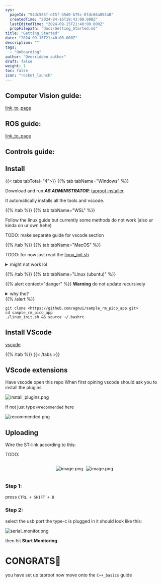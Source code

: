 ```yaml
---
sys:
  pageId: "54dc585f-d15f-45d0-b75c-8fdc66a854a8"
  createdTime: "2024-04-16T19:43:00.000Z"
  lastEditedTime: "2024-09-15T21:40:00.000Z"
  propFilepath: "docs/Getting_Started.md"
title: "Getting_Started"
date: "2024-09-15T21:40:00.000Z"
description: ""
tags:
  - "Onboarding"
author: "Overridden author"
draft: false
weight: 1
toc: false
icon: "rocket_launch"
---
```


## Computer Vision guide:

[link_to_page](86d45bc0-388b-4d26-8848-44f255f73d0e)

## ROS guide:

[link_to_page](3c76c1de-ec8f-46d6-8b0a-294005edc2d5)

## Controls guide:

## Install

{{< tabs tabTotal="4">}}
{{% tab tabName="Windows" %}}

Download and run _**AS ADMINISTRATOR**_: [taproot installer](https://github.com/Thornbots/TeachingFreshies/releases/tag/1.0)

It automatically installs all the tools and vscode.

{{% /tab %}}
{{% tab tabName="WSL" %}}

Follow the linux guide but currently some methods do not work (also ur kinda on ur own hehe)

TODO: make separate guide for vscode section

{{% /tab %}}
{{% tab tabName="MacOS" %}}

TODO: for now just read the [linux_init.sh](https://github.com/agmui/sample_rm_pico_app/blob/main/linux_init.sh)

<details>
<summary>might not work lol</summary>

`brew install libusb pkg-config`

Next install: [vscode](https://code.visualstudio.com/Download)

</details>

{{% /tab %}}
{{% tab tabName="Linux (ubuntu)" %}}

{{% alert context="danger" %}}
**Warning** do not update recursively
<details>
<summary>why tho?</summary>
There are some submodules that may go on for a while (like tinyusb) and I highly
recommend you don't need to get them.
If you want to see what submodules I update just look in `linux_init.sh`
</details>
{{% /alert %}}

```shell
git clone <https://github.com/agmui/sample_rm_pico_app.git>
cd sample_rm_pico_app
./linux_init.sh && source ~/.bashrc
```

## Install VScode

[vscode](https://code.visualstudio.com/Download)

{{% /tab %}}
{{< /tabs >}}

## VScode extensions

Have vscode open this repo
When first opining vscode should ask you to install the plugins

![install_plugins.png](https://prod-files-secure.s3.us-west-2.amazonaws.com/d518164a-d88e-44d1-a4ee-3adb3bd8bce0/89bd30f0-1825-4e77-867b-0a41ce370880/install_plugins.png?X-Amz-Algorithm=AWS4-HMAC-SHA256&X-Amz-Content-Sha256=UNSIGNED-PAYLOAD&X-Amz-Credential=ASIAZI2LB466WERQ7JAH%2F20250307%2Fus-west-2%2Fs3%2Faws4_request&X-Amz-Date=20250307T160929Z&X-Amz-Expires=3600&X-Amz-Security-Token=IQoJb3JpZ2luX2VjEAAaCXVzLXdlc3QtMiJHMEUCIQC6sMIXpHEQ2YRW1nzXcx5B2pb%2BmWhB2ujN0%2FZHh0vsjgIgJvDsBXNHAe5rUwmeEuv2376g17BqNPG6%2F%2BY6c6ZF5W4q%2FwMISRAAGgw2Mzc0MjMxODM4MDUiDL%2BYkGOfceSt75ih3ircA2sz9gw5VYzwMY6soNAV%2F8bm%2B3DFQ2eFKYP9AMUxMT7geBIvaZ1dLPkfhrIo7MDAcJrP1TOEZn6hHfVZgtWHqWaDCyfwUUffRGK4JcRT%2Bh40yryzocbPv2Ooq8uqgN6mqbDXQaPZKM8jmSSqo2bX1adECt8LJPeGLgIGjhEMAgVuAuTQ9%2FKpQ7nF81w5%2B%2BhDtw0o6f%2FrzNGnU0NSBUv4X60j2zMOAfcjJUIuaJMTgbK6ImS4ye3uGqLbgccHcKdzhuHe7E5dbeKpiK2oKIwpWzK463KPz4mY0AQjhJOCRSqFcHuVS%2BmxXaqgWESzVeYic4kR1wKl3WomKtSIsP4C05CIkpBFAdi7y2qK%2FDzN7lLQ7iC9hH8Imeyuys9vsUq6F%2Ffwj0GFtb8eiblFlzNQDun6MTZQgnsmjDTvmbfuXbUOJS3Nm0nDKJL57ZW5N8ugNuaQpZUYKapKvZHZA%2Fc0LvbuAS72JTyUXxoK8TlR%2FJRMyAFxnLbjekM0cixrZNSiMEG4os1JFmcLCv9rbrvvSiDt0oUtquKoz9eFK%2FtpkTyAwrLL2ZEfMDM7nt19hJnzuJMeCtn7w7pyMcbQlqDmGx0aIGBYLIacOlpaXA9p56DtS2N2uYb%2Bd%2FbK1%2FgpMI6hrL4GOqUBZL3PsGZDn%2F8QYaQSqoaG5TviMyNPobpolt0rHoC%2FH%2BObH4sOT6vup%2BTUrxy%2FztYU9B2d02GxAzG9O5JwLhxOxVIx2mvFsJUPGyLzqIpUOX3EqwG4O1A4qaBRNZw9XA4MHJfuIJVekuXnOJFovzSvL8KGUEP4FBZ3fF33UYmDjEBg2rjuqHeeC3XdlNAgTbWm%2B5T4jzbemVIftowgt%2FE8pIG%2BnDmq&X-Amz-Signature=362869b20b4f0f5702bbc7e150146febf9645142af0d07252e9a2cc0e12b597c&X-Amz-SignedHeaders=host&x-id=GetObject)

If not just type `@recommended` here  

![recommended.png](https://prod-files-secure.s3.us-west-2.amazonaws.com/d518164a-d88e-44d1-a4ee-3adb3bd8bce0/61e661e9-5d85-4dfc-be0d-8d2097a5e793/recommended.png?X-Amz-Algorithm=AWS4-HMAC-SHA256&X-Amz-Content-Sha256=UNSIGNED-PAYLOAD&X-Amz-Credential=ASIAZI2LB466WERQ7JAH%2F20250307%2Fus-west-2%2Fs3%2Faws4_request&X-Amz-Date=20250307T160929Z&X-Amz-Expires=3600&X-Amz-Security-Token=IQoJb3JpZ2luX2VjEAAaCXVzLXdlc3QtMiJHMEUCIQC6sMIXpHEQ2YRW1nzXcx5B2pb%2BmWhB2ujN0%2FZHh0vsjgIgJvDsBXNHAe5rUwmeEuv2376g17BqNPG6%2F%2BY6c6ZF5W4q%2FwMISRAAGgw2Mzc0MjMxODM4MDUiDL%2BYkGOfceSt75ih3ircA2sz9gw5VYzwMY6soNAV%2F8bm%2B3DFQ2eFKYP9AMUxMT7geBIvaZ1dLPkfhrIo7MDAcJrP1TOEZn6hHfVZgtWHqWaDCyfwUUffRGK4JcRT%2Bh40yryzocbPv2Ooq8uqgN6mqbDXQaPZKM8jmSSqo2bX1adECt8LJPeGLgIGjhEMAgVuAuTQ9%2FKpQ7nF81w5%2B%2BhDtw0o6f%2FrzNGnU0NSBUv4X60j2zMOAfcjJUIuaJMTgbK6ImS4ye3uGqLbgccHcKdzhuHe7E5dbeKpiK2oKIwpWzK463KPz4mY0AQjhJOCRSqFcHuVS%2BmxXaqgWESzVeYic4kR1wKl3WomKtSIsP4C05CIkpBFAdi7y2qK%2FDzN7lLQ7iC9hH8Imeyuys9vsUq6F%2Ffwj0GFtb8eiblFlzNQDun6MTZQgnsmjDTvmbfuXbUOJS3Nm0nDKJL57ZW5N8ugNuaQpZUYKapKvZHZA%2Fc0LvbuAS72JTyUXxoK8TlR%2FJRMyAFxnLbjekM0cixrZNSiMEG4os1JFmcLCv9rbrvvSiDt0oUtquKoz9eFK%2FtpkTyAwrLL2ZEfMDM7nt19hJnzuJMeCtn7w7pyMcbQlqDmGx0aIGBYLIacOlpaXA9p56DtS2N2uYb%2Bd%2FbK1%2FgpMI6hrL4GOqUBZL3PsGZDn%2F8QYaQSqoaG5TviMyNPobpolt0rHoC%2FH%2BObH4sOT6vup%2BTUrxy%2FztYU9B2d02GxAzG9O5JwLhxOxVIx2mvFsJUPGyLzqIpUOX3EqwG4O1A4qaBRNZw9XA4MHJfuIJVekuXnOJFovzSvL8KGUEP4FBZ3fF33UYmDjEBg2rjuqHeeC3XdlNAgTbWm%2B5T4jzbemVIftowgt%2FE8pIG%2BnDmq&X-Amz-Signature=68f3e636bf691e142a190c1badb77ba4a3664dacc06379d773833995752ae374&X-Amz-SignedHeaders=host&x-id=GetObject)

## Uploading

Wire the ST-link according to this:

TODO:

<div style="display: flex;flex-direction: row; column-gap:10px; max-width: 630px;justify-content: center;">
<div>

![image.png](https://prod-files-secure.s3.us-west-2.amazonaws.com/d518164a-d88e-44d1-a4ee-3adb3bd8bce0/210ecb78-1116-4d7b-b9b7-2292f66fa2c2/image.png?X-Amz-Algorithm=AWS4-HMAC-SHA256&X-Amz-Content-Sha256=UNSIGNED-PAYLOAD&X-Amz-Credential=ASIAZI2LB466WH25SE5G%2F20250307%2Fus-west-2%2Fs3%2Faws4_request&X-Amz-Date=20250307T160932Z&X-Amz-Expires=3600&X-Amz-Security-Token=IQoJb3JpZ2luX2VjEAAaCXVzLXdlc3QtMiJHMEUCIHX3vobPydcSTiYbj%2FK1BxWCSlO16L1beBRV3GpFsEMLAiEAvgCcNk5pbSLpE1qd0vRgVH66KfmbXg3LPbWslVd5XHUq%2FwMISBAAGgw2Mzc0MjMxODM4MDUiDCozqpJdmEN2BDqb%2ByrcA2YYOUbyDLbJooX%2F4RK6kkv9NKtX6b05HnIqJOuz%2FaUINWACpbyf7mEeexj5A6OA5jLMrJHMYySbhAdQZhf%2B7hW51xd%2FKHYGjZyXsKVvtRaglLY%2FTzQUCiaiu6DZ9NtK3gBgyPaeKclg1dE6GRpSp5TFjD0axzzxSfrytsWEYcKo8Krq0uT1kTuQRCgKRUspkxqMEKvGfCUXaOzf%2B15YFmM0rqc5mxEvQ7qwapOmW5xgimLqV9TiSQSPKQwIbtQMvmZ6tnJTtvwEOnSDxV934%2FRnZD2TeCJTearzPTH6KBXQm673UztWOnWQFLzmXnaFEc97fhFf%2Bjxs4WUjknxa0LfgMtW6ZfZ5%2FgJrH%2BS53jKw9S46OvhcOs2OlkBrH6BzkmwC7aVkkX6tyAU0sCHGcIavctgkdnc6tYvcrczzFzn4aHT%2B%2BtAWUjMz%2BTvEXy5%2FRV96y6%2Bi3pTECkph8sy5svbzc%2B03oYUEUjiZYra6twk2QvvY8YXdN8pDRtZ8fNyNfwLfmcnDIJivS3A9YNRKliHJS34SnmAWYIlDuj4I3qqVhIDgQaeoL45RO1hw4f78Uk3Yx8SwzqbmddOrLigmfzVjzWiDDxpsb%2FHhqwPLla5Veft1f46iz0Yz5Y79ML6frL4GOqUB0CXGVAaFsZJFTqtYiGbBzmZZDZu08lYh5TpH%2FRtHMimfJNml394xSvgTFhCPzOm4JkZgTx9D87gFoCWgjZ6SKNN57LWPy9DLREP3mBF2yAJh3hVZTVPG5Py4PVhnCrrAtrhyudupQgJ%2BlrVos3dCYM9uCUsgccEV9bJOgxHqNIbWoZqw4M47ow%2BSZneoCI92OkYE3xRnXOSSAI7fzOWp0YxoMqSP&X-Amz-Signature=ac3e9dd867d5a1c4b25d7972a406052851b2848ef8e8741961a83f6ab9eb8b79&X-Amz-SignedHeaders=host&x-id=GetObject)

</div>
<div>

![image.png](https://prod-files-secure.s3.us-west-2.amazonaws.com/d518164a-d88e-44d1-a4ee-3adb3bd8bce0/33a0fd0f-8ca6-4a86-8e09-26e95ded1fff/image.png?X-Amz-Algorithm=AWS4-HMAC-SHA256&X-Amz-Content-Sha256=UNSIGNED-PAYLOAD&X-Amz-Credential=ASIAZI2LB466YTUFYQLB%2F20250307%2Fus-west-2%2Fs3%2Faws4_request&X-Amz-Date=20250307T160932Z&X-Amz-Expires=3600&X-Amz-Security-Token=IQoJb3JpZ2luX2VjEAAaCXVzLXdlc3QtMiJIMEYCIQDsU68VAtZ3lfhZp2lgyQ%2F5EKkN0p2ZG7qhcRZXjhDPlgIhAJvzrN9S8S%2F2tBXRGzwIDjq7DX033%2F47YSWqpi%2Bl86boKv8DCEgQABoMNjM3NDIzMTgzODA1IgyeYOF8FKMrbwDmOjYq3AOYItOzBWB3wJCWDD8WcFvdomr3iH946iOsdyRYgf0ZLWIYuilyeWwzh0v4QaFgnYKRrl7GYh4E%2B1y9OdOSHr7pXp1aP6MPlMWvASn9N7pGsgpreZv3IxR49BCwUX%2F5u37nbimq5Wv9sy1bYWQj447%2B5t%2B4RmQtdcLTnu1%2BqdvjU4HjdnC7Q6ImEI3s1HnRLYhR%2FIRPzd1AB3y9gPmIk6nNkU0DVK9GRJ8hgwyFipU7vieayqerLn8mmGHnhX67i9lAnb4aGBdL7WBrZTM1Ht80%2BJ0SY9gxiTyXfmEcg8qMtbhvpDlX90bnEuKrz0FF3KFRP%2BtU7FigvV4HKmmrhVxmYO2DqFS7krDUmsehG5sYC7d%2BbrkdrR%2FvA5h5QPkr1ZEE%2BWaj7EKHq0IoWhl4ymNg5YDXv6IPWdveQVsID3Tqx5dzNFfGfhevyTZSlcnO5c6vr%2BWAfSHTiicxafzx0zW0EuM5RhfTrduFKCnccwKf1UYrOEJPI%2FMW1OvL1Y0Rd2JyJjp5oTAuIL01bNwUO%2FhUNWdZKduqbLMSQbb39VykEqSE2O2HdehsqZxGqx9ZtWfVmTX59yymkF%2BDkULqOiD1AWM1V9OP%2F7%2BxjRelPqalg1G504v4oeRlUIRByDD%2Bn6y%2BBjqkAVANY1%2Fsu%2BQX4%2FXA75y%2BTxhVtH4hGsKEbmpha2DbrG%2BOA%2FHryobYNEG6b6eOS6xx5l6wLoXUk8KC99dYZYIF1bmR9%2FPSFIHMGn4QIyQoWn9RhohcXvG%2BlkhAPt%2BET3Ivgb4wwaOcLXLnTZRZqxN9tgWpbV45q5jZ0LB1sYFuJq3TOuno453kyQs9T5gNDGSTXe9khK1L28ia%2BwaEUCJS2bJXLCEq&X-Amz-Signature=971408256efba470f96dad275297d657aba4b42aee63d549a41ebbf167e01c78&X-Amz-SignedHeaders=host&x-id=GetObject)

</div>
</div>

### Step 1:

press `CTRL + SHIFT + B`

### Step 2:

select the usb port the type-c is plugged in it should look like this:

![serial_monitor.png](https://prod-files-secure.s3.us-west-2.amazonaws.com/d518164a-d88e-44d1-a4ee-3adb3bd8bce0/f03f4774-05d4-4393-b6a0-d5efb6d315ab/serial_monitor.png?X-Amz-Algorithm=AWS4-HMAC-SHA256&X-Amz-Content-Sha256=UNSIGNED-PAYLOAD&X-Amz-Credential=ASIAZI2LB466WERQ7JAH%2F20250307%2Fus-west-2%2Fs3%2Faws4_request&X-Amz-Date=20250307T160929Z&X-Amz-Expires=3600&X-Amz-Security-Token=IQoJb3JpZ2luX2VjEAAaCXVzLXdlc3QtMiJHMEUCIQC6sMIXpHEQ2YRW1nzXcx5B2pb%2BmWhB2ujN0%2FZHh0vsjgIgJvDsBXNHAe5rUwmeEuv2376g17BqNPG6%2F%2BY6c6ZF5W4q%2FwMISRAAGgw2Mzc0MjMxODM4MDUiDL%2BYkGOfceSt75ih3ircA2sz9gw5VYzwMY6soNAV%2F8bm%2B3DFQ2eFKYP9AMUxMT7geBIvaZ1dLPkfhrIo7MDAcJrP1TOEZn6hHfVZgtWHqWaDCyfwUUffRGK4JcRT%2Bh40yryzocbPv2Ooq8uqgN6mqbDXQaPZKM8jmSSqo2bX1adECt8LJPeGLgIGjhEMAgVuAuTQ9%2FKpQ7nF81w5%2B%2BhDtw0o6f%2FrzNGnU0NSBUv4X60j2zMOAfcjJUIuaJMTgbK6ImS4ye3uGqLbgccHcKdzhuHe7E5dbeKpiK2oKIwpWzK463KPz4mY0AQjhJOCRSqFcHuVS%2BmxXaqgWESzVeYic4kR1wKl3WomKtSIsP4C05CIkpBFAdi7y2qK%2FDzN7lLQ7iC9hH8Imeyuys9vsUq6F%2Ffwj0GFtb8eiblFlzNQDun6MTZQgnsmjDTvmbfuXbUOJS3Nm0nDKJL57ZW5N8ugNuaQpZUYKapKvZHZA%2Fc0LvbuAS72JTyUXxoK8TlR%2FJRMyAFxnLbjekM0cixrZNSiMEG4os1JFmcLCv9rbrvvSiDt0oUtquKoz9eFK%2FtpkTyAwrLL2ZEfMDM7nt19hJnzuJMeCtn7w7pyMcbQlqDmGx0aIGBYLIacOlpaXA9p56DtS2N2uYb%2Bd%2FbK1%2FgpMI6hrL4GOqUBZL3PsGZDn%2F8QYaQSqoaG5TviMyNPobpolt0rHoC%2FH%2BObH4sOT6vup%2BTUrxy%2FztYU9B2d02GxAzG9O5JwLhxOxVIx2mvFsJUPGyLzqIpUOX3EqwG4O1A4qaBRNZw9XA4MHJfuIJVekuXnOJFovzSvL8KGUEP4FBZ3fF33UYmDjEBg2rjuqHeeC3XdlNAgTbWm%2B5T4jzbemVIftowgt%2FE8pIG%2BnDmq&X-Amz-Signature=460679ff27946487beea77e74fc753be2c196b9291636a09367445629ceae49f&X-Amz-SignedHeaders=host&x-id=GetObject)

then hit **Start Monitoring**

# CONGRATS🎉

you have set up taproot now move onto the `C++_basics` guide
